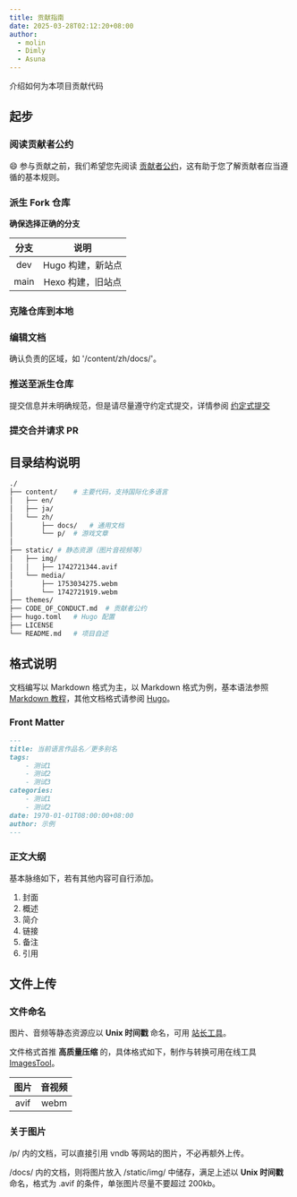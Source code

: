```yaml
---
title: 贡献指南
date: 2025-03-28T02:12:20+08:00
author:
  - molin
  - Dimly
  - Asuna
---
```


介绍如何为本项目贡献代码

<!--more-->

## 起步

### 阅读贡献者公约

😄 参与贡献之前，我们希望您先阅读 [贡献者公约](/CODE_OF_CONDUCT.zh.md)，这有助于您了解贡献者应当遵循的基本规则。

### 派生 Fork 仓库

**确保选择正确的分支**

| 分支  |       说明        |
| :---: | :---------------: |
|  dev  | Hugo 构建，新站点 |
| main  | Hexo 构建，旧站点 |

### 克隆仓库到本地

### 编辑文档

确认负责的区域，如 '/content/zh/docs/'。

### 推送至派生仓库

提交信息并未明确规范，但是请尽量遵守约定式提交，详情参阅 [约定式提交](https://www.conventionalcommits.org/zh-hans/v1.0.0/)

### 提交合并请求 PR

## 目录结构说明

```sh
./
├── content/    # 主要代码，支持国际化多语言
│   ├── en/
│   ├── ja/
│   └── zh/
│       ├── docs/   # 通用文档
│       └── p/  # 游戏文章
│
├── static/ # 静态资源（图片音视频等）
│   ├── img/
│   │   ├── 1742721344.avif
│   └── media/
│       ├── 1753034275.webm
│       └── 1742721919.webm
├── themes/
├── CODE_OF_CONDUCT.md  # 贡献者公约
├── hugo.toml   # Hugo 配置
├── LICENSE
└── README.md   # 项目自述
```

## 格式说明

文档编写以 Markdown 格式为主，以 Markdown 格式为例，基本语法参照 [Markdown 教程](https://markdown.com.cn/)，其他文档格式请参阅 [Hugo](https://gohugo.io/content-management/formats/)。

### Front Matter

```md
---
title: 当前语言作品名／更多别名
tags:
    - 测试1
    - 测试2
    - 测试3
categories:
    - 测试1
    - 测试2
date: 1970-01-01T08:00:00+08:00
author: 示例
---
```

### 正文大纲

基本脉络如下，若有其他内容可自行添加。

1. 封面
2. 概述
3. 简介
4. 链接
5. 备注
6. 引用

## 文件上传

### 文件命名

图片、音频等静态资源应以 **Unix 时间戳** 命名，可用 [站长工具](https://tool.chinaz.com/tools/unixtime.aspx)。

文件格式首推 **高质量压缩** 的，具体格式如下，制作与转换可用在线工具 [ImagesTool](https://imagestool.com/zh_CN/)。

| 图片  | 音视频 |
| :---: | :----: |
| avif  |  webm  |

### 关于图片

/p/ 内的文档，可以直接引用 vndb 等网站的图片，不必再额外上传。

/docs/ 内的文档，则将图片放入 /static/img/ 中储存，满足上述以 **Unix 时间戳** 命名，格式为 .avif 的条件，单张图片尽量不要超过 200kb。
